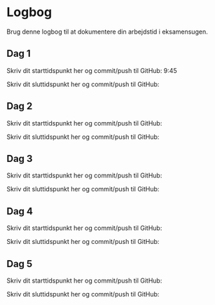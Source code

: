 # Logbog
Brug denne logbog til at dokumentere din arbejdstid i eksamensugen.

## Dag 1
Skriv dit starttidspunkt her og commit/push til GitHub: 9:45

Skriv dit sluttidspunkt her og commit/push til GitHub: 

## Dag 2
Skriv dit starttidspunkt her og commit/push til GitHub: 

Skriv dit sluttidspunkt her og commit/push til GitHub: 

## Dag 3
Skriv dit starttidspunkt her og commit/push til GitHub: 

Skriv dit sluttidspunkt her og commit/push til GitHub: 

## Dag 4
Skriv dit starttidspunkt her og commit/push til GitHub: 

Skriv dit sluttidspunkt her og commit/push til GitHub: 

## Dag 5
Skriv dit starttidspunkt her og commit/push til GitHub: 

Skriv dit sluttidspunkt her og commit/push til GitHub: 
